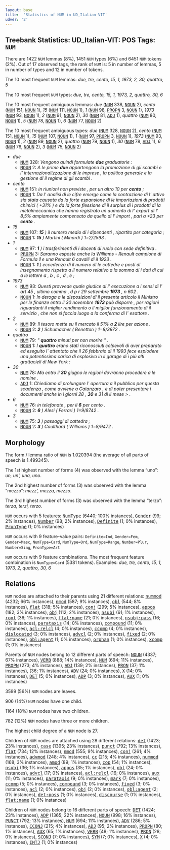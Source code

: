 ```yaml
---
layout: base
title:  'Statistics of NUM in UD_Italian-VIT'
udver: '2'
---
```


## Treebank Statistics: UD_Italian-VIT: POS Tags: `NUM`

There are 1422 `NUM` lemmas (8%), 1451 `NUM` types (6%) and 6451 `NUM` tokens (2%).
Out of 17 observed tags, the rank of `NUM` is: 5 in number of lemmas, 5 in number of types and 12 in number of tokens.

The 10 most frequent `NUM` lemmas: <em>due, tre, cento, 15, 1, 1973, 2, 30, quattro, 5</em>

The 10 most frequent `NUM` types:  <em>due, tre, cento, 15, 1, 1973, 2, quattro, 30, 6</em>

The 10 most frequent ambiguous lemmas: <em>due</em> (<tt><a href="it_vit-pos-NUM.html">NUM</a></tt> 338, <tt><a href="it_vit-pos-NOUN.html">NOUN</a></tt> 2), <em>cento</em> (<tt><a href="it_vit-pos-NUM.html">NUM</a></tt> 151, <tt><a href="it_vit-pos-NOUN.html">NOUN</a></tt> 1), <em>15</em> (<tt><a href="it_vit-pos-NUM.html">NUM</a></tt> 111, <tt><a href="it_vit-pos-NOUN.html">NOUN</a></tt> 1), <em>1</em> (<tt><a href="it_vit-pos-NUM.html">NUM</a></tt> 98, <tt><a href="it_vit-pos-PROPN.html">PROPN</a></tt> 3, <tt><a href="it_vit-pos-NOUN.html">NOUN</a></tt> 1), <em>1973</em> (<tt><a href="it_vit-pos-NUM.html">NUM</a></tt> 93, <tt><a href="it_vit-pos-NOUN.html">NOUN</a></tt> 1), <em>2</em> (<tt><a href="it_vit-pos-NUM.html">NUM</a></tt> 91, <tt><a href="it_vit-pos-NOUN.html">NOUN</a></tt> 2), <em>30</em> (<tt><a href="it_vit-pos-NUM.html">NUM</a></tt> 81, <tt><a href="it_vit-pos-ADJ.html">ADJ</a></tt> 1), <em>quattro</em> (<tt><a href="it_vit-pos-NUM.html">NUM</a></tt> 80, <tt><a href="it_vit-pos-NOUN.html">NOUN</a></tt> 1), <em>5</em> (<tt><a href="it_vit-pos-NUM.html">NUM</a></tt> 78, <tt><a href="it_vit-pos-NOUN.html">NOUN</a></tt> 1), <em>6</em> (<tt><a href="it_vit-pos-NUM.html">NUM</a></tt> 77, <tt><a href="it_vit-pos-NOUN.html">NOUN</a></tt> 2)

The 10 most frequent ambiguous types:  <em>due</em> (<tt><a href="it_vit-pos-NUM.html">NUM</a></tt> 328, <tt><a href="it_vit-pos-NOUN.html">NOUN</a></tt> 2), <em>cento</em> (<tt><a href="it_vit-pos-NUM.html">NUM</a></tt> 151, <tt><a href="it_vit-pos-NOUN.html">NOUN</a></tt> 1), <em>15</em> (<tt><a href="it_vit-pos-NUM.html">NUM</a></tt> 107, <tt><a href="it_vit-pos-NOUN.html">NOUN</a></tt> 1), <em>1</em> (<tt><a href="it_vit-pos-NUM.html">NUM</a></tt> 97, <tt><a href="it_vit-pos-PROPN.html">PROPN</a></tt> 3, <tt><a href="it_vit-pos-NOUN.html">NOUN</a></tt> 1), <em>1973</em> (<tt><a href="it_vit-pos-NUM.html">NUM</a></tt> 93, <tt><a href="it_vit-pos-NOUN.html">NOUN</a></tt> 1), <em>2</em> (<tt><a href="it_vit-pos-NUM.html">NUM</a></tt> 89, <tt><a href="it_vit-pos-NOUN.html">NOUN</a></tt> 2), <em>quattro</em> (<tt><a href="it_vit-pos-NUM.html">NUM</a></tt> 79, <tt><a href="it_vit-pos-NOUN.html">NOUN</a></tt> 1), <em>30</em> (<tt><a href="it_vit-pos-NUM.html">NUM</a></tt> 78, <tt><a href="it_vit-pos-ADJ.html">ADJ</a></tt> 1), <em>6</em> (<tt><a href="it_vit-pos-NUM.html">NUM</a></tt> 76, <tt><a href="it_vit-pos-NOUN.html">NOUN</a></tt> 2), <em>3</em> (<tt><a href="it_vit-pos-NUM.html">NUM</a></tt> 75, <tt><a href="it_vit-pos-NOUN.html">NOUN</a></tt> 2)


* <em>due</em>
  * <tt><a href="it_vit-pos-NUM.html">NUM</a></tt> 328: <em>Vengono quindi formulate <b>due</b> graduatorie :</em>
  * <tt><a href="it_vit-pos-NOUN.html">NOUN</a></tt> 2: <em>A le prime <b>due</b> appartengono la promozione di gli scambi e l' internazionalizzazione di le imprese , la politica generale e la gestione di il regime di gli scambi .</em>
* <em>cento</em>
  * <tt><a href="it_vit-pos-NUM.html">NUM</a></tt> 151: <em>in riunioni non previste , per un altro 10 per <b>cento</b> ;</em>
  * <tt><a href="it_vit-pos-NOUN.html">NOUN</a></tt> 1: <em>Da l' analisi di le cifre emerge come la contrazione di l' attivo sia stata causata da la forte espansione di le importazioni di prodotti chimici ( +31% ) e da la forte flessione di il surplus di i prodotti di la metalmeccanica che hanno registrato un aumento di l' export di l' 8,5% ampiamente compensato da quello di l' import , pari a +23 per <b>cento</b> .</em>
* <em>15</em>
  * <tt><a href="it_vit-pos-NUM.html">NUM</a></tt> 107: <em><b>15</b> ) il numero medio di i dipendenti , ripartito per categoria ;</em>
  * <tt><a href="it_vit-pos-NOUN.html">NOUN</a></tt> 1: <em><b>15</b> ) Martini ( Minardi ) 1=2/2593 .</em>
* <em>1</em>
  * <tt><a href="it_vit-pos-NUM.html">NUM</a></tt> 97: <em><b>1</b> ) i trasferimenti di i docenti di ruolo con sede definitiva .</em>
  * <tt><a href="it_vit-pos-PROPN.html">PROPN</a></tt> 3: <em>Saranno esposte anche la Williams - Renault campione di Formula <b>1</b> e una Renault 6 cavalli di il 1923 .</em>
  * <tt><a href="it_vit-pos-NOUN.html">NOUN</a></tt> 1: <em><b>1</b> ) eccedenza di il numero di le cattedre e posti di insegnamento rispetto a il numero relativo a la somma di i dati di cui a le lettere a , b , c , d , e ;</em>
* <em>1973</em>
  * <tt><a href="it_vit-pos-NUM.html">NUM</a></tt> 93: <em>Questi provvede quale giudice di l' esecuzione a i sensi di l' art 45 , ultimo comma , d p r 29 settembre <b>1973</b> , n 602 .</em>
  * <tt><a href="it_vit-pos-NOUN.html">NOUN</a></tt> 1: <em>In deroga a le disposizioni di il presente articolo il Ministro per le finanze entro il 30 novembre <b>1973</b> può disporre , per ragioni riguardanti il miglior rendimento o il miglior funzionamento di il servizio , che non si faccia luogo a la conferma di l' esattore .</em>
* <em>2</em>
  * <tt><a href="it_vit-pos-NUM.html">NUM</a></tt> 89: <em>Il tesoro mette su il mercato il 51% a <b>2</b> lire per azione .</em>
  * <tt><a href="it_vit-pos-NOUN.html">NOUN</a></tt> 2: <em><b>2</b> ) Schumacher ( Benetton ) 1=8/3972 .</em>
* <em>quattro</em>
  * <tt><a href="it_vit-pos-NUM.html">NUM</a></tt> 79: <em>" <b>quattro</b> minuti per non morire " .</em>
  * <tt><a href="it_vit-pos-NOUN.html">NOUN</a></tt> 1: <em>I <b>quattro</b> erano stati riconosciuti colpevoli di aver preparato ed eseguito l' attentato che il 26 febbraio di il 1993 fece esplodere una potentissima carica di esplosivo in il garage di i più alti grattacieli di New York :</em>
* <em>30</em>
  * <tt><a href="it_vit-pos-NUM.html">NUM</a></tt> 78: <em>Ma entro il <b>30</b> giugno le regioni dovranno procedere a le nomine .</em>
  * <tt><a href="it_vit-pos-ADJ.html">ADJ</a></tt> 1: <em>Chiediamo di prolungare l' apertura a il pubblico per questa scadenza , come avviene a Catanzaro , e di poter presentare i documenti anche in i giorni 28 , <b>30</b> e 31 di il mese > .</em>
* <em>6</em>
  * <tt><a href="it_vit-pos-NUM.html">NUM</a></tt> 76: <em>in telefonate , per il <b>6</b> per cento .</em>
  * <tt><a href="it_vit-pos-NOUN.html">NOUN</a></tt> 2: <em><b>6</b> ) Alesi ( Ferrari ) 1=9/8742 .</em>
* <em>3</em>
  * <tt><a href="it_vit-pos-NUM.html">NUM</a></tt> 75: <em><b>3</b> ) passaggi di cattedra ;</em>
  * <tt><a href="it_vit-pos-NOUN.html">NOUN</a></tt> 2: <em><b>3</b> ) Coulthard ( Williams ) 1=8/9472 .</em>

## Morphology

The form / lemma ratio of `NUM` is 1.020394 (the average of all parts of speech is 1.499345).

The 1st highest number of forms (4) was observed with the lemma “uno”: <em>un, un', una, uno</em>.

The 2nd highest number of forms (3) was observed with the lemma “mezzo”: <em>mezz', mezza, mezzo</em>.

The 3rd highest number of forms (3) was observed with the lemma “terzo”: <em>terza, terzi, terzo</em>.

`NUM` occurs with 5 features: <tt><a href="it_vit-feat-NumType.html">NumType</a></tt> (6440; 100% instances), <tt><a href="it_vit-feat-Gender.html">Gender</a></tt> (99; 2% instances), <tt><a href="it_vit-feat-Number.html">Number</a></tt> (98; 2% instances), <tt><a href="it_vit-feat-Definite.html">Definite</a></tt> (1; 0% instances), <tt><a href="it_vit-feat-PronType.html">PronType</a></tt> (1; 0% instances)

`NUM` occurs with 9 feature-value pairs: `Definite=Ind`, `Gender=Fem`, `Gender=Masc`, `NumType=Card`, `NumType=Ord`, `NumType=Range`, `Number=Plur`, `Number=Sing`, `PronType=Art`

`NUM` occurs with 9 feature combinations.
The most frequent feature combination is `NumType=Card` (5381 tokens).
Examples: <em>due, tre, cento, 15, 1, 1973, 2, quattro, 30, 6</em>


## Relations

`NUM` nodes are attached to their parents using 21 different relations: <tt><a href="it_vit-dep-nummod.html">nummod</a></tt> (4232; 66% instances), <tt><a href="it_vit-dep-nmod.html">nmod</a></tt> (587; 9% instances), <tt><a href="it_vit-dep-obl.html">obl</a></tt> (544; 8% instances), <tt><a href="it_vit-dep-flat.html">flat</a></tt> (318; 5% instances), <tt><a href="it_vit-dep-conj.html">conj</a></tt> (299; 5% instances), <tt><a href="it_vit-dep-appos.html">appos</a></tt> (182; 3% instances), <tt><a href="it_vit-dep-obj.html">obj</a></tt> (112; 2% instances), <tt><a href="it_vit-dep-nsubj.html">nsubj</a></tt> (61; 1% instances), <tt><a href="it_vit-dep-root.html">root</a></tt> (36; 1% instances), <tt><a href="it_vit-dep-flat-name.html">flat:name</a></tt> (21; 0% instances), <tt><a href="it_vit-dep-nsubj-pass.html">nsubj:pass</a></tt> (16; 0% instances), <tt><a href="it_vit-dep-parataxis.html">parataxis</a></tt> (14; 0% instances), <tt><a href="it_vit-dep-compound.html">compound</a></tt> (11; 0% instances), <tt><a href="it_vit-dep-acl-relcl.html">acl:relcl</a></tt> (4; 0% instances), <tt><a href="it_vit-dep-ccomp.html">ccomp</a></tt> (4; 0% instances), <tt><a href="it_vit-dep-dislocated.html">dislocated</a></tt> (3; 0% instances), <tt><a href="it_vit-dep-advcl.html">advcl</a></tt> (2; 0% instances), <tt><a href="it_vit-dep-fixed.html">fixed</a></tt> (2; 0% instances), <tt><a href="it_vit-dep-obl-agent.html">obl:agent</a></tt> (1; 0% instances), <tt><a href="it_vit-dep-orphan.html">orphan</a></tt> (1; 0% instances), <tt><a href="it_vit-dep-xcomp.html">xcomp</a></tt> (1; 0% instances)

Parents of `NUM` nodes belong to 12 different parts of speech: <tt><a href="it_vit-pos-NOUN.html">NOUN</a></tt> (4337; 67% instances), <tt><a href="it_vit-pos-VERB.html">VERB</a></tt> (888; 14% instances), <tt><a href="it_vit-pos-NUM.html">NUM</a></tt> (694; 11% instances), <tt><a href="it_vit-pos-PROPN.html">PROPN</a></tt> (273; 4% instances), <tt><a href="it_vit-pos-ADJ.html">ADJ</a></tt> (139; 2% instances), <tt><a href="it_vit-pos-PRON.html">PRON</a></tt> (37; 1% instances),  (36; 1% instances), <tt><a href="it_vit-pos-ADV.html">ADV</a></tt> (24; 0% instances), <tt><a href="it_vit-pos-X.html">X</a></tt> (14; 0% instances), <tt><a href="it_vit-pos-DET.html">DET</a></tt> (5; 0% instances), <tt><a href="it_vit-pos-ADP.html">ADP</a></tt> (3; 0% instances), <tt><a href="it_vit-pos-AUX.html">AUX</a></tt> (1; 0% instances)

3599 (56%) `NUM` nodes are leaves.

906 (14%) `NUM` nodes have one child.

1164 (18%) `NUM` nodes have two children.

782 (12%) `NUM` nodes have three or more children.

The highest child degree of a `NUM` node is 27.

Children of `NUM` nodes are attached using 28 different relations: <tt><a href="it_vit-dep-det.html">det</a></tt> (1423; 23% instances), <tt><a href="it_vit-dep-case.html">case</a></tt> (1395; 23% instances), <tt><a href="it_vit-dep-punct.html">punct</a></tt> (792; 13% instances), <tt><a href="it_vit-dep-flat.html">flat</a></tt> (734; 12% instances), <tt><a href="it_vit-dep-nmod.html">nmod</a></tt> (555; 9% instances), <tt><a href="it_vit-dep-conj.html">conj</a></tt> (261; 4% instances), <tt><a href="it_vit-dep-advmod.html">advmod</a></tt> (248; 4% instances), <tt><a href="it_vit-dep-cc.html">cc</a></tt> (215; 4% instances), <tt><a href="it_vit-dep-nummod.html">nummod</a></tt> (168; 3% instances), <tt><a href="it_vit-dep-amod.html">amod</a></tt> (89; 1% instances), <tt><a href="it_vit-dep-cop.html">cop</a></tt> (54; 1% instances), <tt><a href="it_vit-dep-nsubj.html">nsubj</a></tt> (36; 1% instances), <tt><a href="it_vit-dep-appos.html">appos</a></tt> (35; 1% instances), <tt><a href="it_vit-dep-obl.html">obl</a></tt> (24; 0% instances), <tt><a href="it_vit-dep-advcl.html">advcl</a></tt> (17; 0% instances), <tt><a href="it_vit-dep-acl-relcl.html">acl:relcl</a></tt> (16; 0% instances), <tt><a href="it_vit-dep-aux.html">aux</a></tt> (11; 0% instances), <tt><a href="it_vit-dep-parataxis.html">parataxis</a></tt> (9; 0% instances), <tt><a href="it_vit-dep-mark.html">mark</a></tt> (7; 0% instances), <tt><a href="it_vit-dep-ccomp.html">ccomp</a></tt> (5; 0% instances), <tt><a href="it_vit-dep-compound.html">compound</a></tt> (3; 0% instances), <tt><a href="it_vit-dep-fixed.html">fixed</a></tt> (3; 0% instances), <tt><a href="it_vit-dep-acl.html">acl</a></tt> (2; 0% instances), <tt><a href="it_vit-dep-obj.html">obj</a></tt> (2; 0% instances), <tt><a href="it_vit-dep-obl-agent.html">obl:agent</a></tt> (2; 0% instances), <tt><a href="it_vit-dep-det-poss.html">det:poss</a></tt> (1; 0% instances), <tt><a href="it_vit-dep-discourse.html">discourse</a></tt> (1; 0% instances), <tt><a href="it_vit-dep-flat-name.html">flat:name</a></tt> (1; 0% instances)

Children of `NUM` nodes belong to 16 different parts of speech: <tt><a href="it_vit-pos-DET.html">DET</a></tt> (1424; 23% instances), <tt><a href="it_vit-pos-ADP.html">ADP</a></tt> (1365; 22% instances), <tt><a href="it_vit-pos-NOUN.html">NOUN</a></tt> (998; 16% instances), <tt><a href="it_vit-pos-PUNCT.html">PUNCT</a></tt> (792; 13% instances), <tt><a href="it_vit-pos-NUM.html">NUM</a></tt> (694; 11% instances), <tt><a href="it_vit-pos-ADV.html">ADV</a></tt> (286; 5% instances), <tt><a href="it_vit-pos-CCONJ.html">CCONJ</a></tt> (215; 4% instances), <tt><a href="it_vit-pos-ADJ.html">ADJ</a></tt> (95; 2% instances), <tt><a href="it_vit-pos-PROPN.html">PROPN</a></tt> (80; 1% instances), <tt><a href="it_vit-pos-AUX.html">AUX</a></tt> (65; 1% instances), <tt><a href="it_vit-pos-VERB.html">VERB</a></tt> (48; 1% instances), <tt><a href="it_vit-pos-PRON.html">PRON</a></tt> (28; 0% instances), <tt><a href="it_vit-pos-SCONJ.html">SCONJ</a></tt> (7; 0% instances), <tt><a href="it_vit-pos-SYM.html">SYM</a></tt> (7; 0% instances), <tt><a href="it_vit-pos-X.html">X</a></tt> (4; 0% instances), <tt><a href="it_vit-pos-INTJ.html">INTJ</a></tt> (1; 0% instances)

